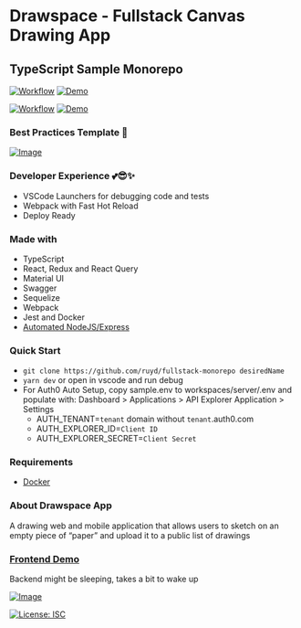 # Drawspace - Fullstack Canvas Drawing App

## TypeScript Sample Monorepo

[![Workflow](https://github.com/ruyd/fullstack-monorepo/actions/workflows/deploy-client.yml/badge.svg)](https://github.com/ruyd/fullstack-monorepo/actions/workflows/deploy-client.yml)
[![Demo](https://img.shields.io/badge/Deployment-GITHUB%20PAGES-GREEN.svg)](https://ruyd.github.io/fullstack-monorepo)

[![Workflow](https://github.com/ruyd/fullstack-monorepo/actions/workflows/deploy-server.yml/badge.svg)](https://github.com/ruyd/fullstack-monorepo/actions/workflows/deploy-server.yml)
[![Demo](https://img.shields.io/badge/Deployment-HEROKU-GREEN.svg)](https://drawspace-api.herokuapp.com/docs)

### Best Practices Template 🙌

[![Image](https://raw.githubusercontent.com/ruyd/fullstack-monorepo/master/workspaces/client/src/features/home/images/lighthouse.png)](https://ruyd.github.io/fullstack-monorepo)

### Developer Experience 💕😎✨
- VSCode Launchers for debugging code and tests
- Webpack with Fast Hot Reload
- Deploy Ready

### Made with

- TypeScript
- React, Redux and React Query
- Material UI
- Swagger
- Sequelize
- Webpack
- Jest and Docker
- [Automated NodeJS/Express](https://github.com/ruyd/automated-express-backend)

### Quick Start

- `git clone https://github.com/ruyd/fullstack-monorepo desiredName`
- `yarn dev` or open in vscode and run debug  
- For Auth0 Auto Setup, copy sample.env to workspaces/server/.env and populate with:
  Dashboard > Applications > API Explorer Application > Settings
  - AUTH_TENANT=`tenant` domain without `tenant`.auth0.com
  - AUTH_EXPLORER_ID=`Client ID`
  - AUTH_EXPLORER_SECRET=`Client Secret`


### Requirements
- [Docker](https://www.docker.com/) 
### About Drawspace App

A drawing web and mobile application that allows users to sketch on an empty piece of “paper” and upload it to a public list of drawings

### [Frontend Demo](https://ruyd.github.io/fullstack-monorepo)

Backend might be sleeping, takes a bit to wake up

[![Image](https://raw.githubusercontent.com/ruyd/fullstack-monorepo/master/workspaces/client/src/features/home/images/self.PNG)](https://ruyd.github.io/fullstack-monorepo/draw)

[![License: ISC](https://img.shields.io/badge/License-ISC-blue.svg)](https://opensource.org/licenses/ISC)

